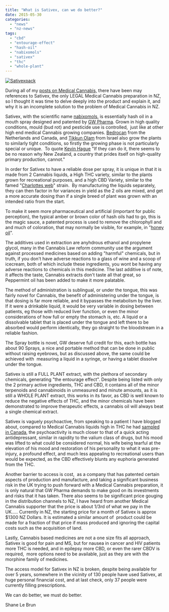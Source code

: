 ```yaml
---
title: "What is Sativex, can we do better?"
date: 2015-05-30
categories: 
  - "news"
  - "nz-news"
tags: 
  - "cbd"
  - "entourage-effect"
  - "hash-oil"
  - "nabixomols"
  - "sativex"
  - "thc"
  - "whole-plant"
---
```


[![Sativexpack](/wp-content/uploads/2022/04/sativexpack.png)](https://yournz.files.wordpress.com/2015/04/sativexpack.png)

During all of my [posts on Medical Cannabis,](http://yournz.org/medical-cannabis/medicinal-cannabis-blog-posts/ "Your NZ Blog links") there have been may references to Sativex, the only LEGAL Medical Cannabis preparation in NZ, so I thought it was time to delve deeply into the product and explain it, and why it is an incomplete solution to the problem of Medical Cannabis in NZ.

Sativex, with the scientific name [nabixomols](http://en.wikipedia.org/wiki/Nabiximols "Wikipedia link."), is essentially hash oil in a mouth spray designed and patented by [GW Pharma](https://www.gwpharm.com/). Grown in high quality conditions, mould (bud rot) and pesticide use is controlled,  just like at other high end medical Cannabis growing companies. [Bedrocan](https://bedrocan.com/ "Bedrocan's Netherlands website, they are also in Canada now.") from the Netherlands and Canada, and [Tikkun Olam](https://www.tikunolam.com/ "Company website") from Israel also grow the plants to similarly tight conditions, so firstly the growing phase is not particularly special or unique.  To quote [Kevin Hague](http://www.parliament.nz/resource/en-nz/50DBSCH_SCR6200_1/ed77d1f91f08f52ec24630e748745eec384abffc "Read Page 3 for the Green party view on MC") "If they can do it, there seems to be no reason why New Zealand, a country that prides itself on high-quality primary production, cannot."

In order for Sativex to have a reliable dose per spray, it is unique in that it is made from 2 Cannabis liquids, a High THC variety, similar to the plants grown for recreational purposes, and a high CBD Variety, similar to the famed "[Charlottes web](http://en.wikipedia.org/wiki/Charlotte%27s_Web_(cannabis) "Wikipedia link")" strain.  By manufacturing the liquids separately, they can then factor in for variances in yield as the 2 oils are mixed, and get a more accurate dosing than if a single breed of plant was grown with an intended ratio from the start.

To make it seem more pharmaceutical and artificial (important for public perception), the typical amber or brown color of hash oils had to go, this is the magic sauce, a patented process is used to remove the chlorophyll and and much of coloration, that may normally be visible, for example, in "[honey oil](http://cannabis-commerce.com/wp-content/uploads/2011/11/syringe-honey-oil-not-png.jpg "Typical coloration")".

The additives used in extraction are anyhdrous ethanol and propylene glycol, many in the Cannabis Law reform community use the argument against processed medicines based on adding "harmful" chemicals, but in truth, if you don't have adverse reactions to a glass of wine and a scoop of icecream, both of which include these ingredients, you wont be having any adverse reactions to chemicals in this medicine. The last additive is of note, it affects the taste, Cannabis extracts don't taste all that great, so Peppermint oil has been added to make it more palatable.

The method of administration is sublingual, or under the tongue, this was fairly novel for Cannabis, the benefit of administering under the tongue, is that dosing is far more reliable, and it bypasses the metabolism by the liver. If it were a drinkable liquid, it would be very variable in dosing between patients, eg those with reduced liver function, or even the minor considerations of how full or empty the stomach is, etc. A liquid or a dissolvable tablet that is placed under the tongue and left there to be absorbed would perform identically, they go straight to the bloodstream in a reliable fashion.

The Spray bottle is novel, GW deserve full credit for this, each bottle has about 90 Sprays, a nice and portable method that can be done in public without raising eyebrows, but as discussed above, the same could be achieved with  measuring a liquid in a syringe, or having a tablet dissolve under the tongue.

Sativex is still a FULL PLANT extract, with the plethora of secondary chemicals, generating "the entourage effect". Despite being listed with only the 2 primary active ingredients, THC and CBD, it contains all of the minor terpenoids and cannabinoids in unmeasured and minute amounts, as it is still a WHOLE PLANT extract, this works in its favor, as CBD is well known to reduce the negative effects of THC, and the minor chemicals have been demonstrated to improve therapeutic effects, a cannabis oil will always beat a single chemical extract.

Sativex is vaguely psychoactive, from speaking to a patient I have blogged about, compared to Medical Cannabis liquids high in THC he had [sampled in Canada](https://d2kxqxnk1i5o9a.cloudfront.net/uploads/pictures/menu_items/141772/large_Green_Dragon_Tincture_1_oz_2.jpg "Green Dragon"), the psychoactivity is much closer to that of a quick acting antidepressant, similar in rapidity to the valium class of drugs, but his mood was lifted to what could be considered normal, his wife being tearful at the elevation of his mood and restoration of his personality to what it was pre-injury, a profound effect, and much less appealing to recreational users than would be expected, as the CBD effectively blunts any euphoria generated from the THC.

Another barrier to access is cost,  as a company that has patented certain aspects of production and manufacture, and taking a significant business risk in the UK trying to push forward with a Medical Cannabis preparation, it is only natural that GW Pharma demands to make good on its investments and risks that it has taken. There also seems to be significant price gouging in the distribution channels to NZ, I have heard from another Medical Cannabis supporter that the price is about 1/3rd of what we pay in the UK..... Currently in NZ, the starting price for a month of Sativex is approx $1300 NZ Dollars. It is estimated a similar amount of  product could be made for a fraction of that price if mass produced and ignoring the capital costs such as the acquisition of land.

Lastly, Cannabis based medicines are not a one size fits all approach, Sativex is good for pain and MS, but for nausea in cancer and HIV patients more THC is needed, and in epilepsy more CBD, or even the rarer CBDV is required,  more options need to be available, just as they are with the morphine family of medicines.

The access model for Sativex in NZ is broken, despite being available for over 5 years, somewhere in the vicinity of 130 people have used Sativex, at huge personal financial cost, and at last check, only 37 people were currently filling prescriptions.

We can do better, we must do better.

Shane Le Brun
